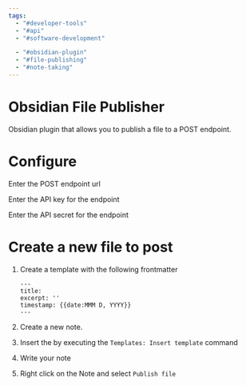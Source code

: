 ```yaml
---
tags:
  - "#developer-tools"
  - "#api"
  - "#software-development"

  - "#obsidian-plugin"
  - "#file-publishing"
  - "#note-taking"
---
```

# Obsidian File Publisher

Obsidian plugin that allows you to publish a file to a POST endpoint.

# Configure

Enter the POST endpoint url

Enter the API key for the endpoint

Enter the API secret for the endpoint

# Create a new file to post

1. Create a template with the following frontmatter

   ```
   ---
   title:
   excerpt: ''
   timestamp: {{date:MMM D, YYYY}}
   ---
   ```

2. Create a new note.

3. Insert the by executing the `Templates: Insert template` command

4. Write your note

5. Right click on the Note and select `Publish file`
